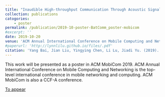```yaml
---
title: "Inaudible High-throughput Communication Through Acoustic Signals"
collection: publications
catogories: 
    - poster
permalink: /publication/2019-10-poster-BatComm_poster-mobicom
#excerpt: ''
date: 2019-10-20
venue: 'ACM Annual International Conference on Mobile Computing and Networking (ACM MobiCom 2019)'
#paperurl: 'http://lynnlilu.github.io/files/.pdf'
citation: 'Yang Bai, Jian Liu, Yingying Chen, Li Lu, Jiadi Yu. (2019). &quot;Poster: Inaudible High-throughput Communication Through Acoustic Signals.&quot; <i>ACM MobiCom 2019</i>. Los Cabos, Mexico.'
---
```


This work will be presented as a poster in ACM MobiCom 2019. ACM Annual International Conference on Mobile Computing and Networking is the top-level international conference in mobile networking and computing. ACM MobiCom is also a CCF-A conference. 

[To appear](http://lynnlilu.github.io/files/no.pdf)

